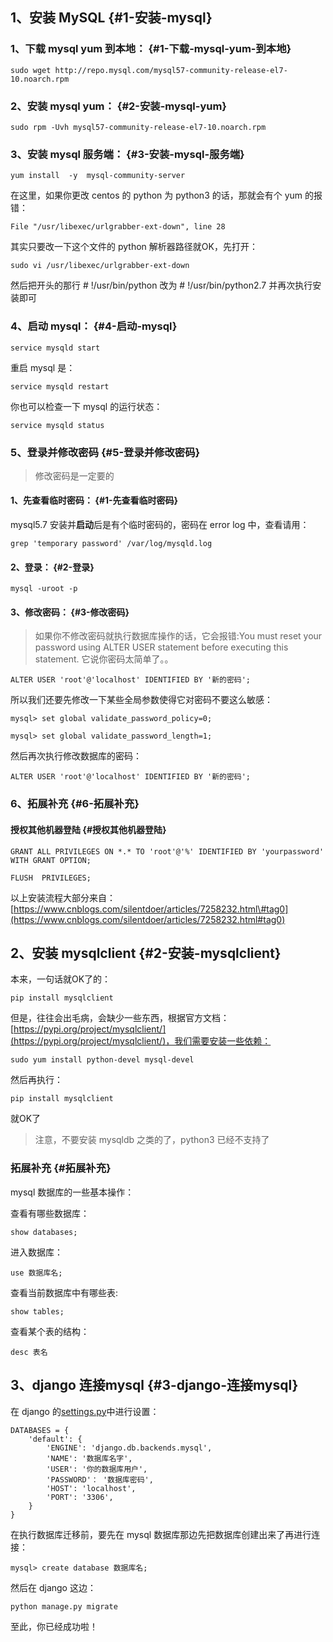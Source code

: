 ## 1、安装 MySQL {#1-安装-mysql}

### 1、下载 mysql yum 到本地： {#1-下载-mysql-yum-到本地}

```
sudo wget http://repo.mysql.com/mysql57-community-release-el7-10.noarch.rpm
```

### 2、安装 mysql yum： {#2-安装-mysql-yum}

```
sudo rpm -Uvh mysql57-community-release-el7-10.noarch.rpm
```

### 3、安装 mysql 服务端： {#3-安装-mysql-服务端}

```
yum install  -y  mysql-community-server
```

在这里，如果你更改 centos 的 python 为 python3 的话，那就会有个 yum 的报错：

```
File "/usr/libexec/urlgrabber-ext-down", line 28
```

其实只要改一下这个文件的 python 解析器路径就OK，先打开：

```
sudo vi /usr/libexec/urlgrabber-ext-down
```

然后把开头的那行 \# !/usr/bin/python 改为 \# !/usr/bin/python2.7 并再次执行安装即可

### 4、启动 mysql： {#4-启动-mysql}

```
service mysqld start
```

重启 mysql 是：

```
service mysqld restart
```

你也可以检查一下 mysql 的运行状态：

```
service mysqld status
```

### 5、登录并修改密码 {#5-登录并修改密码}

> 修改密码是一定要的

#### 1、先查看临时密码： {#1-先查看临时密码}

mysql5.7 安装并**启动**后是有个临时密码的，密码在 error log 中，查看请用：

```
grep 'temporary password' /var/log/mysqld.log
```

#### 2、登录： {#2-登录}

```
mysql -uroot -p
```

#### 3、修改密码： {#3-修改密码}

> 如果你不修改密码就执行数据库操作的话，它会报错:You must reset your password using ALTER USER statement before executing this statement. 它说你密码太简单了。。

```
ALTER USER 'root'@'localhost' IDENTIFIED BY '新的密码';
```

所以我们还要先修改一下某些全局参数使得它对密码不要这么敏感：

```
mysql> set global validate_password_policy=0;

mysql> set global validate_password_length=1;
```

然后再次执行修改数据库的密码：

```
ALTER USER 'root'@'localhost' IDENTIFIED BY '新的密码';
```

### 6、拓展补充 {#6-拓展补充}

#### 授权其他机器登陆 {#授权其他机器登陆}

```
GRANT ALL PRIVILEGES ON *.* TO 'root'@'%' IDENTIFIED BY 'yourpassword' WITH GRANT OPTION;

FLUSH  PRIVILEGES;
```

以上安装流程大部分来自：[https://www.cnblogs.com/silentdoer/articles/7258232.html\#tag0](https://www.cnblogs.com/silentdoer/articles/7258232.html#tag0)

## 2、安装 mysqlclient {#2-安装-mysqlclient}

本来，一句话就OK了的：

```
pip install mysqlclient
```

但是，往往会出毛病，会缺少一些东西，根据官方文档：[https://pypi.org/project/mysqlclient/](https://pypi.org/project/mysqlclient/)，我们需要安装一些依赖：

```
sudo yum install python-devel mysql-devel
```

然后再执行：

```
pip install mysqlclient
```

就OK了

> 注意，不要安装 mysqldb 之类的了，python3 已经不支持了

### 拓展补充 {#拓展补充}

mysql 数据库的一些基本操作：

查看有哪些数据库：

```
show databases;
```

进入数据库：

```
use 数据库名;
```

查看当前数据库中有哪些表:

```
show tables;
```

查看某个表的结构：

```
desc 表名
```

## 3、django 连接mysql {#3-django-连接mysql}

在 django 的[settings.py](http://settings.py)中进行设置：

```
DATABASES = {
    'default': {
        'ENGINE': 'django.db.backends.mysql',
        'NAME': '数据库名字',
        'USER': '你的数据库用户',
        'PASSWORD'： '数据库密码',
        'HOST': 'localhost',
        'PORT': '3306',
    }
}
```

在执行数据库迁移前，要先在 mysql 数据库那边先把数据库创建出来了再进行连接：

```
mysql> create database 数据库名;
```

然后在 django 这边：

```
python manage.py migrate
```

至此，你已经成功啦！

